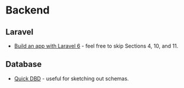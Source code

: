 # Backend 

## Laravel 
* [Build an app with Laravel 6](https://laracasts.com/series/laravel-6-from-scratch) - feel free to skip Sections 4, 10, and 11.

## Database
* [Quick DBD](https://quickdatabasediagrams.com) - useful for sketching out schemas. 